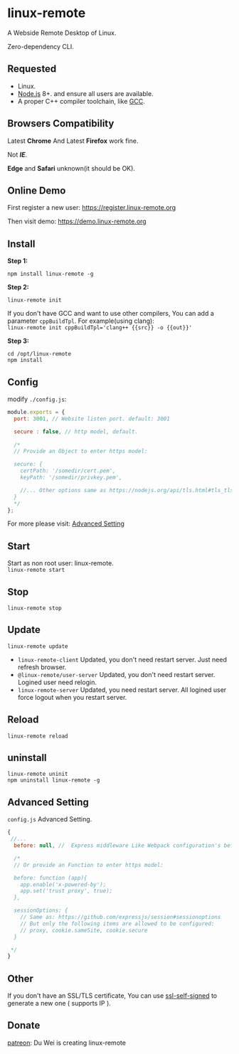 # linux-remote
A Webside Remote Desktop of Linux.

Zero-dependency CLI.
## Requested
- Linux.
- [Node.js](https://nodejs.org) 8+. and ensure all users are available.
- A proper C++ compiler toolchain, like [GCC](https://gcc.gnu.org/).
## Browsers Compatibility
Latest **Chrome** And Latest **Firefox** work fine. 

Not ___IE___.

**Edge** and **Safari** unknown(it should be OK).

## Online Demo
First register a new user: 
https://register.linux-remote.org

Then visit demo:
https://demo.linux-remote.org

## Install
**Step 1:**

`npm install linux-remote -g`

**Step 2:**

`linux-remote init`

If you don't have GCC and want to use other compilers, You can add a parameter `cppBuildTpl`. For example(using clang):<br>
`linux-remote init cppBuildTpl='clang++ {{src}} -o {{out}}'`

**Step 3:**
```
cd /opt/linux-remote
npm install
```
## Config

modify `./config.js`:
```js
module.exports = {
  port: 3001, // Website listen port. default: 3001

  secure : false, // http model, default.
  
  /*
  // Provide an Object to enter https model: 

  secure: {
    certPath: '/somedir/cert.pem',
    keyPath: '/somedir/privkey.pem', 

    //... Other options same as https://nodejs.org/api/tls.html#tls_tls_createsecurecontext_options
  }
  */
};
```
For more please visit: [Advanced Setting](#advanced-setting.md)

## Start 
Start as non root user: linux-remote.<br>
`linux-remote start`
## Stop 
`linux-remote stop`

## Update 
`linux-remote update`
- `linux-remote-client` Updated, you don't need restart server. Just need refresh browser.
- `@linux-remote/user-server` Updated, you don't need restart server. Logined user need relogin.
- `linux-remote-server` Updated, you need restart server.  All logined user force logout when you restart server.

## Reload 
`linux-remote reload`
<!--
## hotload 
`linux-remote hotload`
-->
## uninstall 
```
linux-remote uninit
npm uninstall linux-remote -g
```

## Advanced Setting
`config.js` Advanced Setting.
```js
{
 //...
  before: null, //  Express middleware Like Webpack configuration's before. default: null.

  /*
  // Or provide an Function to enter https model: 

  before: function (app){
    app.enable('x-powered-by');
    app.set('trust proxy', true);
  },

  sessionOptions: {
    // Same as: https://github.com/expressjs/session#sessionoptions
    // But only the following items are allowed to be configured:
    // proxy, cookie.sameSite, cookie.secure
  }

 */
}

```
## Other
<!--Configured with SSL certificate, your connection ( https and wss ) is secure. And you don't need verifying the Host Key first time like SSH.-->
If you don't have an SSL/TLS certificate, You can use [ssl-self-signed](https://github.com/linux-remote/ssl-self-signed) to generate a new one ( supports IP ).

## Donate
[patreon](https://www.patreon.com/hezedu): Du Wei is creating linux-remote

<!-- | Paypal | AliPay | WechatPay |
| ------------- | ------------- | ------------- |
| <a href="https://www.paypal.me/hezedu" target="_blank"><img src="https://www.paypalobjects.com/webstatic/paypalme/images/pp_logo_small.png" width="150"></a> | <img src="https://github.com/hezedu/SomethingBoring/blob/master/pay/alipay.png?raw=true&v=2" width="150"> | <img src="https://github.com/hezedu/SomethingBoring/blob/master/pay/wxpay.png?raw=true&v=2" width="150"> -->

